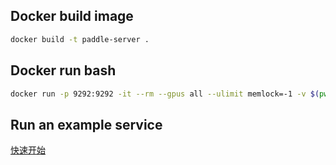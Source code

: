 

## Docker build image
```bash
docker build -t paddle-server .
```
## Docker run bash
```bash
docker run -p 9292:9292 -it --rm --gpus all --ulimit memlock=-1 -v $(pwd):/app paddle-server /bin/bash
```

## Run an example service
[快速开始](doc/Quick_Start_CN.md)